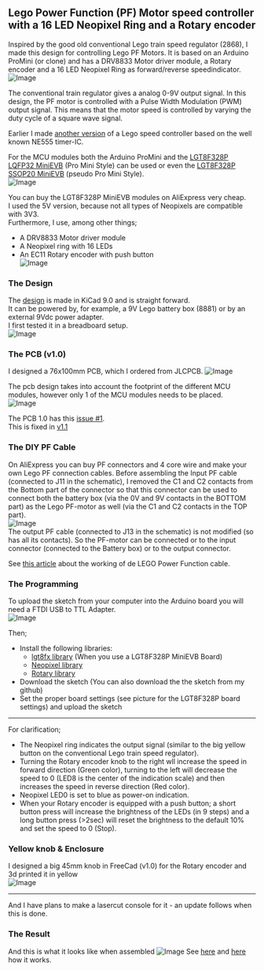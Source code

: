 ## Lego Power Function (PF) Motor speed controller with a 16 LED Neopixel Ring and a Rotary encoder

Inspired by the good old conventional Lego train speed regulator (2868), I made this design for controlling Lego PF Motors. It is based on an Arduino ProMini (or clone) and has a DRV8833 Motor driver module, a Rotary encoder and a 16 LED Neopixel Ring as forward/reverse speedindicator.
![Image](https://github.com/user-attachments/assets/080438ce-71e4-45de-afbd-547af4345155)

The conventional train regulator gives a analog 0-9V output signal. In this design, the PF motor is controlled with a Pulse Width Modulation (PWM) output signal. This means that the motor speed is controlled by varying the duty cycle of a square wave signal.

Earlier I made [another version](https://github.com/rdalen/Lego_PF-Motor-SpeedController) of a Lego speed controller based on the well known NE555 timer-IC. 

For the MCU modules both the Arduino ProMini and the [LGT8F328P LQFP32 MiniEVB](https://wolles-elektronikkiste.de/en/minievb-boards-an-overview) (Pro Mini Style) can be used or even the [LGT8F328P SSOP20 MiniEVB](https://wolles-elektronikkiste.de/en/minievb-boards-an-overview) (pseudo Pro Mini Style).  
![Image](https://github.com/user-attachments/assets/0f129618-70d6-4ebd-975c-3ff58fa520ff)  

You can buy the LGT8F328P MiniEVB modules on AliExpress very cheap.  
I used the 5V version, because not all types of Neopixels are compatible with 3V3.  
Furthermore, I use, among other things;  
- A DRV8833 Motor driver module  
- A Neopixel ring with 16 LEDs  
- An EC11 Rotary encoder with push button  
![Image](https://github.com/user-attachments/assets/06701ed0-27e3-411e-9106-8a072cb2fcc8)

### The Design
The [design](/docs/Lego%20PF%20Motor%20speed%20controller%20with%20Neopixel%20-%20Schematic.pdf) is made in KiCad 9.0 and is straight forward.  
It can be powered by, for example, a 9V Lego battery box (8881) or by an external 9Vdc power adapter.  
I first tested it in a breadboard setup.  
![Image](https://github.com/user-attachments/assets/53ff555d-a833-40cc-8e04-70d34815b413)

### The PCB (v1.0)
I designed a 76x100mm PCB, which I ordered from JLCPCB. 
![Image](https://github.com/user-attachments/assets/d91549f5-1c7f-4ae1-9b96-8a0b97472900)

The pcb design takes into account the footprint of the different MCU modules, however only 1 of the MCU modules needs to be placed.  
![Image](https://github.com/user-attachments/assets/7c215320-499c-41ac-976d-e5720ad172ec)  

The PCB 1.0 has this [issue #1](https://github.com/rdalen/Lego_PF-Motor-SpeedController_Neopixel-version/issues/1).  
This is fixed in [v1.1](https://github.com/rdalen/Lego_PF-Motor-SpeedController_Neopixel-version/blob/main/src/KiCad9.0/Lego%20PF-Motor%20PWM%20Speedcontroller%20-%20Neopixel%20version-v1.1.zip)

### The DIY PF Cable
On AliExpress you can buy PF connectors and 4 core wire and make your own Lego PF connection cables.
Before assembling the Input PF cable (connected to J11 in the schematic), I removed the C1 and C2 contacts from the Bottom part of the connector so that this connector can be used to connect both the battery box (via the 0V and 9V contacts in the BOTTOM part) as the Lego PF-motor as well (via the C1 and C2 contacts in the TOP part).  
![Image](https://github.com/user-attachments/assets/0d40d8c7-a8f0-4172-9ac3-674145432b49)  
The output PF cable (connected to J13 in the schematic) is not modified (so has all its contacts).
So the PF-motor can be connected or to the input connector (connected to the Battery box) or to the output connector.  

See [this article](https://www.philohome.com/pf/pf.htm) about the working of de LEGO Power Function cable.

### The Programming

To upload the sketch from your computer into the Arduino board you will need a FTDI USB to TTL Adapter.  
![Image](https://github.com/user-attachments/assets/b041cc7b-5861-4736-9400-6b8c63063f8f)

Then;  
- Install the following libraries:
  - [lgt8fx library](https://github.com/dbuezas/lgt8fx?tab=readme-ov-file) (When you use a LGT8F328P MiniEVB Board)
  - [Neopixel library](https://github.com/adafruit/Adafruit_NeoPixel)
  - [Rotary library](https://github.com/buxtronix/arduino/tree/master/libraries/Rotary)
- Download the sketch (You can also download the the sketch from my github)
- Set the proper board settings (see picture for the LGT8F328P board settings) and upload the sketch  
___
For clarification;
- The Neopixel ring indicates the output signal (similar to the big yellow button on the conventional Lego train speed regulator).  
- Turning the Rotary encoder knob to the right wll increase the speed in forward direction (Green color), turning to the left will decrease the speed to 0 (LED8 is the center of the indication scale) and then increases the speed in reverse direction (Red color).  
- Neopixel LED0 is set to blue as power-on indication. 
- When your Rotary encoder is equipped with a push button; a short button press will increase the brightness of the LEDs (in 9 steps) and a long button press (>2sec) will reset the brightness to the default 10% and set the speed to 0 (Stop).  

### Yellow knob & Enclosure
I designed a big 45mm knob in FreeCad (v1.0) for the Rotary encoder and 3d printed it in yellow  
![Image](https://github.com/user-attachments/assets/5b739373-55db-4e97-83ee-1e48683dd2e2)  
___
And I have plans to make a lasercut console for it - an update follows when this is done.  

### The Result
And this is what it looks like when assembled
![Image](https://github.com/user-attachments/assets/a1ad2bc3-2896-4e92-b623-1acb0c6bc26c)
See [here](https://youtube.com/shorts/p-FWXSREwLY) and [here](https://youtube.com/shorts/qJE7di6izpw) how it works.  



